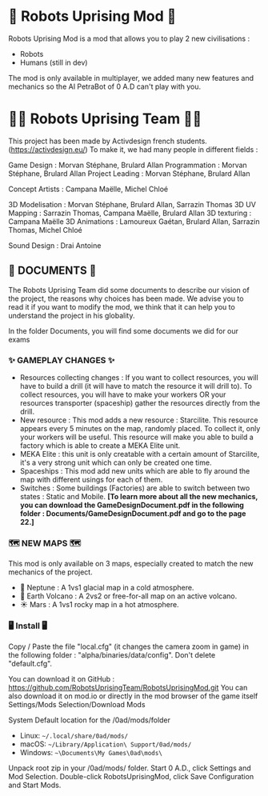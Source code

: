 # 🤖 Robots Uprising Mod 🤖

Robots Uprising Mod is a mod that allows you to play 2 new civilisations : 
- Robots
- Humans (still in dev)

The mod is only available in multiplayer, we added many new features and mechanics so the AI PetraBot of 0 A.D can't play with you.

#  👨‍💻 Robots Uprising Team 👩‍💻

This project has been made by Activdesign french students. (https://activdesign.eu/) To make it, we had many people in different fields : 

Game Design : Morvan Stéphane, Brulard Allan
Programmation : Morvan Stéphane, Brulard Allan
Project Leading : Morvan Stéphane, Brulard Allan

Concept Artists : Campana Maëlle, Michel Chloé

3D Modelisation : Morvan Stéphane, Brulard Allan, Sarrazin Thomas
3D UV Mapping : Sarrazin Thomas, Campana Maëlle, Brulard Allan
3D texturing : Campana Maëlle
3D Animations : Lamoureux Gaétan, Brulard Allan, Sarrazin Thomas, Michel Chloé

Sound Design : Drai Antoine

##  📰 DOCUMENTS 📰

The Robots Uprising Team did some documents to describe our vision of the project, the reasons why choices has been made. We advise you to read it if you want to modify the mod, we think that it can help you to understand the project in his globality.

In the folder Documents, you will find some documents we did for our exams

### ✨ GAMEPLAY CHANGES ✨

- Resources collecting changes : If you want to collect resources, you will have to build a drill (it will have to match the resource it will drill to). To collect resources, you will have to make your workers OR your resources transporter (spaceship) gather the resources directly from the drill.
- New resource : This mod adds a new resource : Starcilite. This resource appears every 5 minutes on the map, randomly placed. To collect it, only your workers will be useful. This resource will make you able to build a factory which is able to create a MEKA Elite unit.
- MEKA Elite : this unit is only creatable with a certain amount of Starcilite, it's a very strong unit which can only be created one time.
- Spaceships : This mod add new units which are able to fly around the map with different usings for each of them. 
- Switches : Some buildings (Factories) are able to switch between two states : Static and Mobile. 
**[To learn more about all the new mechanics, you can download the GameDesignDocument.pdf in the following folder : Documents/GameDesignDocument.pdf and go to the page 22.]**


### 🗺️ NEW MAPS 🗺️  

This mod is only available on 3 maps, especially created to match the new mechanics of the project. 

-  🗻 Neptune : A 1vs1 glacial map in a cold atmosphere.
-  🌋 Earth Volcano : A 2vs2 or free-for-all map on an active volcano.
-  ☀️ Mars : A 1vs1 rocky map in a hot atmosphere.


###  🖥️ Install 🖥️

Copy / Paste the file "local.cfg" (it changes the camera zoom in game) in the following folder : "alpha/binaries/data/config". Don't delete "default.cfg".

You can download it on GitHub : https://github.com/RobotsUprisingTeam/RobotsUprisingMod.git
You can also download it on mod.io or directly in the mod browser of the game itself Settings/Mods Selection/Download Mods

System Default location for the /0ad/mods/folder

   * Linux: `~/.local/share/0ad/mods/`
   * macOS: `~/Library/Application\ Support/0ad/mods/`
   * Windows: `~\Documents\My Games\0ad\mods\`

Unpack root zip in your /0ad/mods/ folder.
Start 0 A.D., click Settings and Mod Selection.
Double-click RobotsUprisingMod, click Save Configuration and Start Mods.

